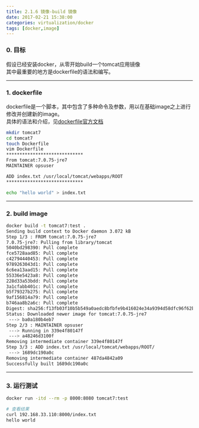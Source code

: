 ```yaml
---
title: 2.1.6 镜像-build 镜像
date: 2017-02-21 15:38:00
categories: virtualization/docker
tags: [docker,image]
---
```


### 0. 目标
假设已经安装docker，从零开始build一个tomcat应用镜像  
其中最重要的地方是dockerfile的语法和编写。

---

### 1. dockerfile
dockerfile是一个脚本，其中包含了多种命令及参数，用以在基础image之上进行修改并创建新的image。  
具体的语法和介绍，见[dockerfile官方文档](https://docs.docker.com/engine/reference/builder/)
``` bash
mkdir tomcat7
cd tomcat7
touch Dockerfile
vim Dockerfile
*****************************
From tomcat:7.0.75-jre7
MAINTAINER opsuser

ADD index.txt /usr/local/tomcat/webapps/ROOT
*****************************

echo "hello world" > index.txt
```

---

### 2. build image
``` bash
docker build -t tomcat7:test .
Sending build context to Docker daemon 3.072 kB
Step 1/3 : FROM tomcat:7.0.75-jre7
7.0.75-jre7: Pulling from library/tomcat
5040bd298390: Pull complete
fce5728aad85: Pull complete
c42794440453: Pull complete
9789263043d1: Pull complete
6c6ea13aad15: Pull complete
55336e5423a8: Pull complete
228d33a53bdd: Pull complete
3a1cfabb401c: Pull complete
b5f79327b275: Pull complete
9af156814a79: Pull complete
b746aa8b2a6c: Pull complete
Digest: sha256:f13fb03f10b5b549a0aedc8bfbfe9b416024e34a9394d58dfc96f62b01ace2fd
Status: Downloaded newer image for tomcat:7.0.75-jre7
 ---> ba0a180b4eb7
Step 2/3 : MAINTAINER opsuser
 ---> Running in 339e4f80147f
 ---> a48246d3100f
Removing intermediate container 339e4f80147f
Step 3/3 : ADD index.txt /usr/local/tomcat/webapps/ROOT/
 ---> 1689dc190a0c
Removing intermediate container 487da4842a09
Successfully built 1689dc190a0c
```

---

### 3. 运行测试
``` bash
docker run -itd --rm -p 8000:8080 tomcat7:test

# 查看结果
curl 192.168.33.110:8000/index.txt
hello world
```
